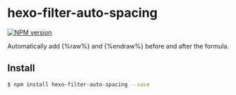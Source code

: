 # hexo-filter-auto-spacing

[![NPM version](https://badge.fury.io/js/hexo-filter-ignore-formula-rendering.svg)](https://www.npmjs.com/tildenj/hexo-filter-ignore-formula-rendering)

Automatically add {%raw%} and {%endraw%} before and after the formula.

## Install

``` bash
$ npm install hexo-filter-auto-spacing --save
```
